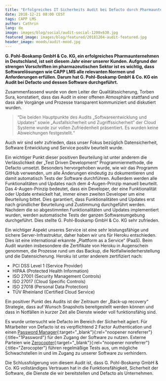 ```yaml
---
title: "Erfolgreiches IT Sicherheits Audit bei Defacto durch Pharmaunternehmen Pohl-Boskamp"
date: 2018-12-21 08:00 CEST
tags: CAPP LMS
author: Cathrin
lang: de
image: images/blog/social/audit-social-1200x630.jpg
featured_image: images/blog/featured/20181204-audit-featured.jpg
header_image: moods/audit-mood.jpg
---
```


__G. Pohl-Boskamp GmbH & Co. KG, ein erfolgreiches Pharmaunternehmen in Deutschland, ist seit diesem Jahr einer unserer Kunden. Aufgrund der strengen Vorschriften im pharmazeutischen Sektor ist es wichtig, dass Softwarelösungen wie CAPP LMS alle relevanten Normen und Anforderungen erfüllen. Darum hat G. Pohl-Boskamp GmbH & Co. KG ein Audit bei Defacto  und dessen Software durchgeführt.__

Zusammenfassend wurde von dem Leiter der Qualitätssicherung, Torben Sura, konstatiert, dass das Audit in einer offenen Atmosphäre stattfand und dass alle Vorgänge und Prozesse transparent kommuniziert und diskutiert wurden.

> “Die beiden Hauptpunkte des Audits „Softwareentwicklung und Updates” sowie „Ausfallsicherheit und Zugriffssicherheit” der Cloud Systeme wurde zur vollen Zufriedenheit präsentiert. Es wurden keine Abweichungen festgestellt.“

Auch wir sind sehr zufrieden, dass unser Fokus bezüglich Datensicherheit, Software Entwicklung und Service positiv beurteilt wurde.

Ein wichtiger Punkt dieser positiven Beurteilung ist unter anderem die Verlässlichkeit der „Test Driven Development“ Programmiermethode, die Defacto umsetzt. Besonders hervorgehoben wurde, wie wir das Programm GitHub verwenden, um alle Änderungen eindeutig zu dokumentieren und damit automatisch Tests der Software durchführen. Außerdem werden alle Funktionalitäten und Updates nach dem 4-Augen-Prinzip manuell beurteilt. Das 4-Augen-Prinzip bedeutet, dass ein Developer, der eine Funktionalität oder Update entwickelt hat, immer einen zweiten Developer um eine Beurteilung bittet. Dies garantiert, dass Funktionalitäten und Updates erst nach gründlicher Beurteilung und Zustimmung durchgeführt werden. Nachdem die so abgestimmten Funktionalitäten und Updates implementiert wurden, werden automatische Tests der ganzen Softwareumgebung durchgeführt. Dies stellte G. Pohl-Boskamp GmbH & Co. KG sehr zufrieden.

Ein wichtiger Aspekt unseres Service ist eine sehr leistungsfähige und sichere Server-Infrastruktur, daher haben wir uns für Heroku entschieden. Dies ist eine international erkannte „Plattform as a Service“ (PaaS). Beim Audit wurden insbesondere die Zertifikate von Heroku in Augenschein genommen, die Prozesse rund um das Backup, die Notfallwiederherstellung und die Datensicherung. Heroku ist unter anderem zertifiziert nach:

-	PCI DSS Level 1 (Service Provider)
-	HIPAA (Protected Health Information)
-	ISO 27001 (Security Management Controls)
-	ISO 27017 (Cloud Specific Controls)
-	ISO 27018 (Personal Data Protection)
-	TÜV Rheinland (Certified Cloud Service)

Ein positiver Punkt des Audits ist der Zeitraum der „Back-up recovery“ Strategie, dass auf Wunsch Snapshots bereitgestellt werden können und dass in Notfällen in kurzer Zeit alle Dienste wieder voll funktionsfähig sind.

Es wurde untersucht wie Defacto im Bereich der Sicherheit agiert. Für Mitarbeiter von Defacto ist es verpflichtend 2 Factor Authentication und einen [Password Manager](https://1password.com/){:target="_blank"}{:rel="noopener noreferrer"}{:title="1Password"} für den Zugang der Software zu nutzen. Externe Parteien wie [Zerocopter](https://zerocopter.com){:target="_blank"}{:rel="noopener noreferrer"}{:title="Zerocopter"} führen regelmäßige Tests aus, um mögliche Schwachstellen in und im Zugang zu unserer Software zu verhindern.

Die Schlussfolgerung von diesem Audit ist, dass G. Pohl-Boskamp GmbH & Co. KG vollständiges Vertrauen hat in die Funktionsfähigkeit, Sicherheit der Software, die Dienste die wir bereitstellen und Defacto als Unternehmen.
